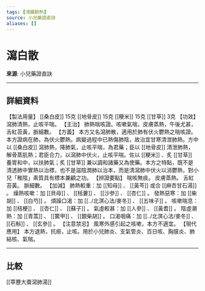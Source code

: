 ```yaml
---
tags: [清臟腑熱]
source: 小兒藥證直訣
aliases: []
---
```


# 瀉白散

**來源**: 小兒藥證直訣  

---

## 詳細資料
【製法用量】 [[桑白皮]] 15克 [[地骨皮]] 15克 [[粳米]] 15克 [[甘草]] 3克
【功效】
瀉肺清熱，止咳平喘。
【主治】
肺熱喘咳證。咳嗽氣喘，皮膚蒸熱，午後尤甚，舌紅苔黃，脈細數。
【方義】
本方又名瀉肺散，適用於肺有伏火鬱熱之喘咳證。本方證病在肺，為伏火鬱熱。病變過程中已熱傷肺陰，故治宜甘寒清泄肺熱。方中以 [[桑白皮]] 瀉肺熱，降肺氣，止咳平喘，為君藥；臣以 [[地骨皮]] 清泄肺熱，解骨蒸肌熱；君臣合力，以瀉肺中伏火，止咳平喘。佐以 [[粳米]] 、炙 [[甘草]] 養胃和中，以扶肺氣；炙 [[甘草]] 兼以調和諸藥又為使藥。本方之特點，既不是清透肺中實熱以治標，也不是滋陰潤肺以治本，而是清瀉肺中伏火以消鬱熱，對小兒「稚陰」素質具有標本兼顧之功。
【辨證要點】
喘咳無痰。
皮膚蒸熱。
舌紅苔黃。
脈細數。
【加減】
肺熱較重：加 [[知母]] 、 [[黃芩]] 或合 [[麻杏甘石湯]] 。
燥熱咳嗽：加 [[貝母]] 、 [[栝蔞]] 、 [[沙參]] 、 [[杏仁]] 。
發熱惡寒：加 [[柴胡]] 、 [[白芍]] 。
煩躁口渴：加 [[../北溟心法/麥冬]] 、 [[五味子]] 。
咳嗽喘息：加 [[桔梗]] 、 [[杏仁]] 、 [[蘇子]] 。
氣虛較甚：加 [[人參]] 、 [[黃耆]] 。
陰虛潮熱：加 [[青蒿]] 、 [[鱉甲]] 、 [[銀柴胡]] 。
口渴咽痛：加 [[../北溟心法/麥冬]] 、 [[石斛]] 、 [[玄參]] 。
【注意禁忌】
風寒外感引起之咳嗽，本方不適宜。
【現代應用】
本方退熱，抗癆，止咳。用於小兒肺炎、支氣管炎、百日咳、胸膜炎、肺結核、氣喘。

---

## 比較
[[葶藶大棗瀉肺湯]]
